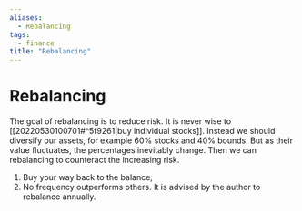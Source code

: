 ```yaml
---
aliases:
  - Rebalancing
tags:
  - finance
title: "Rebalancing"
---
```


# Rebalancing

The goal of rebalancing is to reduce risk. It is never wise to [[20220530100701#^5f9261|buy individual stocks]]. Instead we should diversify our assets, for example 60% stocks and 40% bounds. But as their value fluctuates, the percentages inevitably change. Then we can rebalancing to counteract the increasing risk.

1. Buy your way back to the balance;
2. No frequency outperforms others. It is advised by the author to rebalance annually.